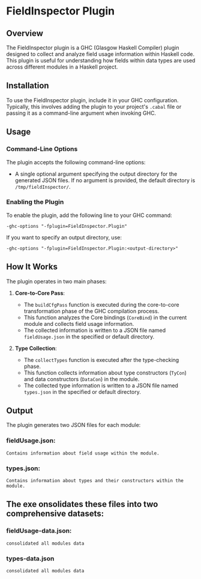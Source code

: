 # FieldInspector Plugin

## Overview

The FieldInspector plugin is a GHC (Glasgow Haskell Compiler) plugin designed to collect and analyze field usage information within Haskell code. This plugin is useful for understanding how fields within data types are used across different modules in a Haskell project.

## Installation

To use the FieldInspector plugin, include it in your GHC configuration. Typically, this involves adding the plugin to your project's `.cabal` file or passing it as a command-line argument when invoking GHC.

## Usage

### Command-Line Options

The plugin accepts the following command-line options:

- A single optional argument specifying the output directory for the generated JSON files. If no argument is provided, the default directory is `/tmp/fieldInspector/`.

### Enabling the Plugin

To enable the plugin, add the following line to your GHC command:

```
-ghc-options "-fplugin=FieldInspector.Plugin"
```
If you want to specify an output directory, use:
```
-ghc-options "-fplugin=FieldInspector.Plugin:<output-directory>"
```

## How It Works

The plugin operates in two main phases:

1. **Core-to-Core Pass**:
   - The `buildCfgPass` function is executed during the core-to-core transformation phase of the GHC compilation process.
   - This function analyzes the Core bindings (`CoreBind`) in the current module and collects field usage information.
   - The collected information is written to a JSON file named `fieldUsage.json` in the specified or default directory.

2. **Type Collection**:
   - The `collectTypes` function is executed after the type-checking phase.
   - This function collects information about type constructors (`TyCon`) and data constructors (`DataCon`) in the module.
   - The collected type information is written to a JSON file named `types.json` in the specified or default directory.

## Output
The plugin generates two JSON files for each module:

### fieldUsage.json: 
    Contains information about field usage within the module.
### types.json: 
    Contains information about types and their constructors within the module.


## The exe onsolidates these files into two comprehensive datasets:

### fieldUsage-data.json:
    consolidated all modules data
### types-data.json
    consolidated all modules data